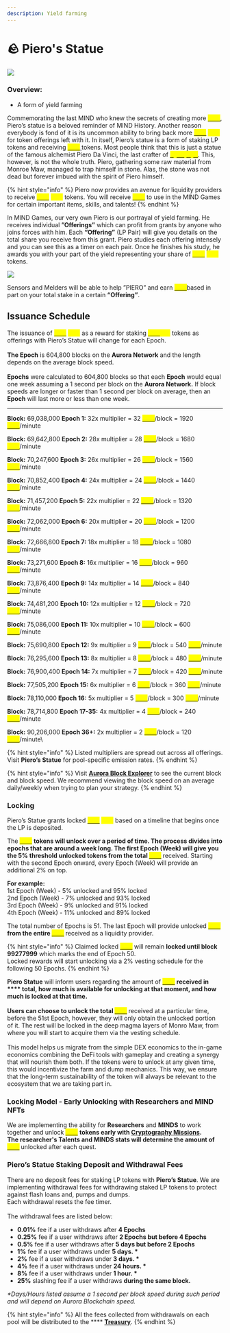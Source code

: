 ```yaml
---
description: Yield farming
---
```


# 🪨 Piero's Statue

![](../.gitbook/assets/Pool.png)

### Overview:&#x20;

* A form of yield farming

Commemorating the last MIND who knew the secrets of creating more [<mark style="color:yellow;">**STX**</mark>](synaptyx-token.md), Piero’s statue is a beloved reminder of MIND History. Another reason everybody is fond of it is its uncommon ability to bring back more [<mark style="color:yellow;">**STX**</mark>](synaptyx-token.md) <mark style="color:yellow;">****</mark> for token offerings left with it. In itself, Piero’s statue is a form of staking LP tokens and receiving [<mark style="color:yellow;">**STX**</mark> ](synaptyx-token.md)tokens. Most people think that this is just a statue of the famous alchemist Piero Da Vinci, the last crafter of [<mark style="color:yellow;">**Synaptyx**</mark>](synaptyx-token.md). This, however, is not the whole truth. Piero, gathering some raw material from Monroe Maw, managed to trap himself in stone. Alas, the stone was not dead but forever imbued with the spirit of Piero himself. &#x20;

{% hint style="info" %}
Piero now provides an avenue for liquidity providers to receive [<mark style="color:yellow;">**STX**</mark>](synaptyx-token.md) <mark style="color:yellow;">****</mark> tokens. You will receive [<mark style="color:yellow;">**STX**</mark>](synaptyx-token.md) to use in the MIND Games for certain important items, skills, and talents!&#x20;
{% endhint %}

In MIND Games, our very own Piero is our portrayal of yield farming. He receives individual **”Offerings”** which can profit from grants by anyone who joins forces with him. Each **“Offering”** (LP Pair) will give you details on the total share you receive from this grant. Piero studies each offering intensely and you can see this as a timer on each pair. Once he finishes his study, he awards you with your part of the yield representing your share of [<mark style="color:yellow;">**STX**</mark>](synaptyx-token.md) <mark style="color:yellow;">****</mark> tokens.&#x20;

![](../.gitbook/assets/FIN.png)

Sensors and Melders will be able to help ”PIERO” and earn [<mark style="color:yellow;">**STX**</mark>](synaptyx-token.md)based in part on your total stake in a certain **“Offering”**.

## **Issuance Schedule**&#x20;

The issuance of [<mark style="color:yellow;">**STX**</mark>](synaptyx-token.md) <mark style="color:yellow;">****</mark> as a reward for staking [<mark style="color:yellow;">**STX**</mark>](synaptyx-token.md)<mark style="color:yellow;">**-LP**</mark> tokens as offerings with Piero’s Statue will change for each Epoch. \
\
**The Epoch** is 604,800 blocks on the **Aurora Network** and the length depends on the average block speed. \
\
**Epochs** were calculated to 604,800 blocks so that each **Epoch** would equal one week assuming a 1 second per block on the **Aurora Network.** If block speeds are longer or faster than 1 second per block on average, then an **Epoch** will last more or less than one week.

****

**Block:** 69,038,000 **Epoch 1:** 32x multiplier = 32 [<mark style="color:yellow;">**STX**</mark>](synaptyx-token.md)/block = 1920 [<mark style="color:yellow;">**STX**</mark>](synaptyx-token.md)/minute&#x20;

**Block:** 69,642,800 **Epoch 2:** 28x multiplier = 28 [<mark style="color:yellow;">**STX**</mark>](synaptyx-token.md)/block = 1680 [<mark style="color:yellow;">**STX**</mark>](synaptyx-token.md)/minute&#x20;

**Block:** 70,247,600 **Epoch 3:** 26x multiplier = 26 [<mark style="color:yellow;">**STX**</mark>](synaptyx-token.md)/block = 1560 [<mark style="color:yellow;">**STX**</mark>](synaptyx-token.md)/minute&#x20;

**Block:** 70,852,400 **Epoch 4:** 24x multiplier = 24 [<mark style="color:yellow;">**STX**</mark>](synaptyx-token.md)/block = 1440 [<mark style="color:yellow;">**STX**</mark>](synaptyx-token.md)/minute&#x20;

**Block:** 71,457,200 **Epoch 5:** 22x multiplier = 22 [<mark style="color:yellow;">**STX**</mark>](synaptyx-token.md)/block = 1320 [<mark style="color:yellow;">**STX**</mark>](synaptyx-token.md)/minute&#x20;

**Block:** 72,062,000 **Epoch 6:** 20x multiplier = 20 [<mark style="color:yellow;">**STX**</mark>](synaptyx-token.md)/block = 1200 [<mark style="color:yellow;">**STX**</mark>](synaptyx-token.md)/minute&#x20;

**Block:** 72,666,800 **Epoch 7:** 18x multiplier = 18 [<mark style="color:yellow;">**STX**</mark>](synaptyx-token.md)/block = 1080 [<mark style="color:yellow;">**STX**</mark>](synaptyx-token.md)/minute&#x20;

**Block:** 73,271,600 **Epoch 8:** 16x multiplier = 16 [<mark style="color:yellow;">**STX**</mark>](synaptyx-token.md)/block = 960 [<mark style="color:yellow;">**STX**</mark>](synaptyx-token.md)/minute&#x20;

**Block:** 73,876,400 **Epoch 9:** 14x multiplier = 14 [<mark style="color:yellow;">**STX**</mark>](synaptyx-token.md)/block = 840 [<mark style="color:yellow;">**STX**</mark>](synaptyx-token.md)/minute&#x20;

**Block:** 74,481,200 **Epoch 10:** 12x multiplier = 12 [<mark style="color:yellow;">**STX**</mark>](synaptyx-token.md)/block = 720 [<mark style="color:yellow;">**STX**</mark>](synaptyx-token.md)/minute&#x20;

**Block:** 75,086,000 **Epoch 11:** 10x multiplier = 10 [<mark style="color:yellow;">**STX**</mark>](synaptyx-token.md)/block = 600 [<mark style="color:yellow;">**STX**</mark>](synaptyx-token.md)/minute&#x20;

**Block:** 75,690,800 **Epoch 12:** 9x multiplier = 9 [<mark style="color:yellow;">**STX**</mark>](synaptyx-token.md)/block = 540 [<mark style="color:yellow;">**STX**</mark>](synaptyx-token.md)/minute&#x20;

**Block:** 76,295,600 **Epoch 13:** 8x multiplier = 8 [<mark style="color:yellow;">**STX**</mark>](synaptyx-token.md)/block = 480 [<mark style="color:yellow;">**STX**</mark>](synaptyx-token.md)/minute&#x20;

**Block:** 76,900,400 **Epoch 14:** 7x multiplier = 7 [<mark style="color:yellow;">**STX**</mark>](synaptyx-token.md)/block = 420 [<mark style="color:yellow;">**STX**</mark>](synaptyx-token.md)/minute&#x20;

**Block:** 77,505,200 **Epoch 15:** 6x multiplier = 6 [<mark style="color:yellow;">**STX**</mark>](synaptyx-token.md)/block = 360 [<mark style="color:yellow;">**STX**</mark>](synaptyx-token.md)/minute&#x20;

**Block:** 78,110,000 **Epoch 16:** 5x multiplier = 5 [<mark style="color:yellow;">**STX**</mark>](synaptyx-token.md)/block = 300 [<mark style="color:yellow;">**STX**</mark>](synaptyx-token.md)/minute&#x20;

**Block:** 78,714,800 **Epoch 17-35:** 4x multiplier = 4 [<mark style="color:yellow;">**STX**</mark>](synaptyx-token.md)/block = 240 [<mark style="color:yellow;">**STX**</mark>](synaptyx-token.md)/minute&#x20;

**Block:** 90,206,000 **Epoch 36+:** 2x multiplier = 2 [<mark style="color:yellow;">**STX**</mark>](synaptyx-token.md)/block = 120 [<mark style="color:yellow;">**STX**</mark>](synaptyx-token.md)/minute\


{% hint style="info" %}
Listed multipliers are spread out across all offerings. Visit **Piero’s Statue** for pool-specific emission rates.
{% endhint %}

{% hint style="info" %}
Visit [**Aurora Block Explorer**](https://aurorascan.dev/) to see the current block and block speed. We recommend viewing the block speed on an average daily/weekly when trying to plan your strategy.
{% endhint %}

### Locking

Piero’s Statue grants locked [<mark style="color:yellow;">**STX**</mark>](synaptyx-token.md) <mark style="color:yellow;">****</mark> based on a timeline that begins once the LP is deposited.

The [<mark style="color:yellow;">**STX**</mark>](synaptyx-token.md) <mark style="color:yellow;">****</mark> tokens will unlock over a period of time. The process divides into epochs that are around a week long. The first Epoch (Week) will give you the 5% threshold unlocked tokens from the total [<mark style="color:yellow;">**STX**</mark>](synaptyx-token.md) <mark style="color:yellow;">****</mark> received. Starting with the second Epoch onward, every Epoch (Week) will provide an additional 2% on top.

**For example:** \
1st Epoch (Week) - 5% unlocked and 95% locked \
2nd Epoch (Week) - 7% unlocked and 93% locked \
3rd Epoch (Week) - 9% unlocked and 91% locked \
4th Epoch (Week) - 11% unlocked and 89% locked

The total number of Epochs is 51. The last Epoch will provide unlocked [<mark style="color:yellow;">**STX**</mark>](synaptyx-token.md) <mark style="color:yellow;">****</mark> from the entire [<mark style="color:yellow;">**STX**</mark>](synaptyx-token.md) <mark style="color:yellow;">****</mark> received as a liquidity provider.

{% hint style="info" %}
Claimed locked [<mark style="color:yellow;">**STX**</mark>](synaptyx-token.md) will remain **locked until block 99277999** which marks the end of Epoch 50. \
Locked rewards will start unlocking via a 2% vesting schedule for the following 50 Epochs.
{% endhint %}

**Piero Statue** will inform users regarding the amount of [<mark style="color:yellow;">**STX**</mark>](synaptyx-token.md) <mark style="color:yellow;">****</mark> received in **** total, how much is available for unlocking at that moment, and how much is locked at that time. \
\
Users can choose to unlock the total [<mark style="color:yellow;">**STX**</mark>](synaptyx-token.md) <mark style="color:yellow;">****</mark> received at a particular time, before the 51st Epoch, however, they will only obtain the unlocked portion of it. The rest will be locked in the deep magma layers of Monro Maw, from where you will start to acquire them via the vesting schedule. \
\
This model helps us migrate from the simple DEX economics to the in-game economics combining the DeFi tools with gameplay and creating a synergy that will nourish them both. If the tokens were to unlock at any given time, this would incentivize the farm and dump mechanics. This way, we ensure that the long-term sustainability of the token will always be relevant to the ecosystem that we are taking part in.

### Locking Model - Early Unlocking with Researchers and MIND NFTs

We are implementing the ability for **Researchers** and **MINDS** to work together and unlock [<mark style="color:yellow;">**STX**</mark>](synaptyx-token.md) <mark style="color:yellow;">****</mark> tokens early with [**Cryptography Missions**](../learn/game-basics/neuropia/missions.md#cryptography)**.** \
The researcher's Talents and MINDS stats will determine the amount of [<mark style="color:yellow;">**STX**</mark>](synaptyx-token.md) <mark style="color:yellow;">****</mark> unlocked after each quest.

### **Piero’s Statue Staking Deposit and Withdrawal Fees**

There are no deposit fees for staking LP tokens with **Piero’s Statue**. We are implementing withdrawal fees for withdrawing staked LP tokens to protect against flash loans and, pumps and dumps. \
Each withdrawal resets the fee timer. \
\
The withdrawal fees are listed below:

* **0.01%** fee if a user withdraws after **4 Epochs**
* **0.25%** fee if a user withdraws after **2 Epochs but before 4 Epochs**
* **0.5%** fee if a user withdraws after **5 days but before 2 Epochs**
* **1%** fee if a user withdraws under **5 days. \***
* **2%** fee if a user withdraws under **3 days. \***&#x20;
* **4%** fee if a user withdraws under **24 hours. \***&#x20;
* **8%** fee if a user withdraws under **1 hour. \***
* **25%** slashing fee if a user withdraws **during the same block.**

_\*Days/Hours listed assume a 1 second per block speed during such period and will depend on Aurora Blockchain speed._

{% hint style="info" %}
All the fees collected from withdrawals on each pool will be distributed to the **** [**Treasury**](synaptyx-token.md).
{% endhint %}
